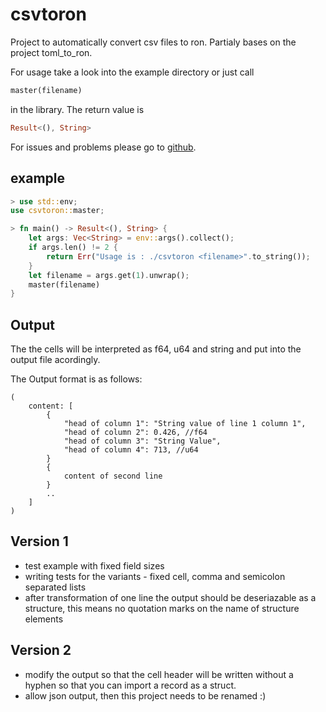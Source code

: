 # csvtoron

Project to automatically convert csv files to ron. Partialy bases on the project toml_to_ron.

For usage take a look into the example directory or just call

```rust
master(filename)
```

in the library. The return value is

```rust
Result<(), String>
```

For issues and problems please go to [github](https://github.com/hartmut/csvtoron).

## example

```rust
> use std::env;
use csvtoron::master;

> fn main() -> Result<(), String> {
    let args: Vec<String> = env::args().collect();
    if args.len() != 2 {
        return Err("Usage is : ./csvtoron <filename>".to_string());
    }
    let filename = args.get(1).unwrap();
    master(filename)
}
```

## Output

The the cells will be interpreted as f64, u64 and string and put into the output file acordingly.

The Output format is as follows:

```ron
(
    content: [
        { 
            "head of column 1": "String value of line 1 column 1",
            "head of column 2": 0.426, //f64
            "head of column 3": "String Value",
            "head of column 4": 713, //u64
        }
        {
            content of second line
        }
        ..
    ]
)
```

## Version 1

* test example with fixed field sizes
* writing tests for the variants - fixed cell, comma and semicolon separated lists
* after transformation of one line the output should be deseriazable as a structure, this means no quotation marks on the name of structure elements

## Version 2

* modify the output so that the cell header will be written without a hyphen so that you can import a record as a struct.
* allow json output, then this project needs to be renamed :)
